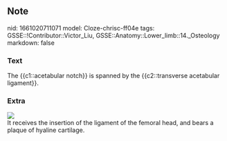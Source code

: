 ## Note
nid: 1661020711071
model: Cloze-chrisc-ff04e
tags: GSSE::!Contributor::Victor_Liu, GSSE::Anatomy::Lower_limb::14._Osteology
markdown: false

### Text
The {{c1::acetabular notch}} is spanned by the {{c2::transverse acetabular ligament}}.

### Extra
<img src="paste-1007ae85e2e3b2321b7cf55d88a497f0d7910987.jpg">
<div>
  It receives the insertion of the ligament of the femoral head,
  and bears a plaque of hyaline cartilage.
</div>
